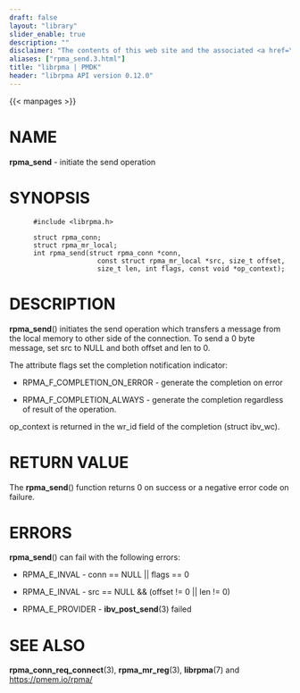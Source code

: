```yaml
---
draft: false
layout: "library"
slider_enable: true
description: ""
disclaimer: "The contents of this web site and the associated <a href=\"https://github.com/pmem\">GitHub repositories</a> are BSD-licensed open source."
aliases: ["rpma_send.3.html"]
title: "librpma | PMDK"
header: "librpma API version 0.12.0"
---
```

{{< manpages >}}

[comment]: <> (SPDX-License-Identifier: BSD-3-Clause)
[comment]: <> (Copyright 2020-2022, Intel Corporation)

NAME
====

**rpma\_send** - initiate the send operation

SYNOPSIS
========

          #include <librpma.h>

          struct rpma_conn;
          struct rpma_mr_local;
          int rpma_send(struct rpma_conn *conn,
                          const struct rpma_mr_local *src, size_t offset,
                          size_t len, int flags, const void *op_context);

DESCRIPTION
===========

**rpma\_send**() initiates the send operation which transfers a message
from the local memory to other side of the connection. To send a 0 byte
message, set src to NULL and both offset and len to 0.

The attribute flags set the completion notification indicator:

-   RPMA\_F\_COMPLETION\_ON\_ERROR - generate the completion on error

-   RPMA\_F\_COMPLETION\_ALWAYS - generate the completion regardless of
    result of the operation.

op\_context is returned in the wr\_id field of the completion (struct
ibv\_wc).

RETURN VALUE
============

The **rpma\_send**() function returns 0 on success or a negative error
code on failure.

ERRORS
======

**rpma\_send**() can fail with the following errors:

-   RPMA\_E\_INVAL - conn == NULL \|\| flags == 0

-   RPMA\_E\_INVAL - src == NULL && (offset != 0 \|\| len != 0)

-   RPMA\_E\_PROVIDER - **ibv\_post\_send**(3) failed

SEE ALSO
========

**rpma\_conn\_req\_connect**(3), **rpma\_mr\_reg**(3), **librpma**(7)
and https://pmem.io/rpma/
